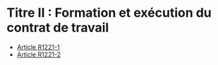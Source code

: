 # Titre II : Formation et exécution du contrat de travail 

* [Article R1221-1](./LEGIARTI000024214336.md)
* [Article R1221-2](./LEGIARTI000024214327.md)
